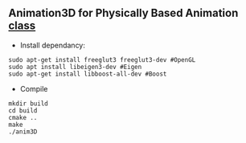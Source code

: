 ## Animation3D for Physically Based Animation [class](http://www.ci.i.u-tokyo.ac.jp/~hachisuka/anim2018/)

* Install dependancy:
```
sudo apt-get install freeglut3 freeglut3-dev #OpenGL
sudo apt install libeigen3-dev #Eigen
sudo apt-get install libboost-all-dev #Boost
```

* Compile
```
mkdir build
cd build
cmake ..
make
./anim3D
```
